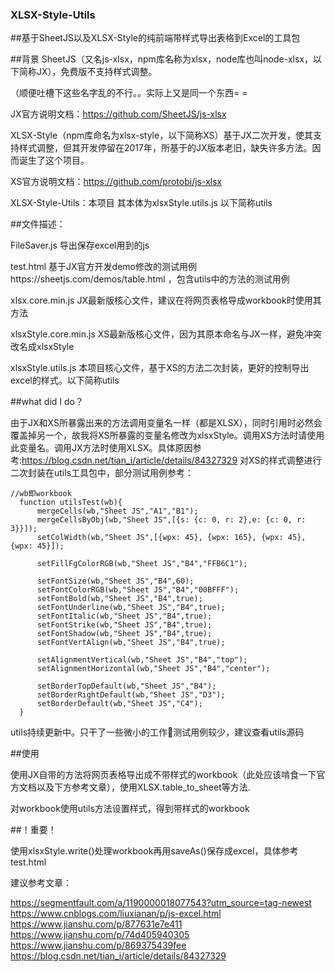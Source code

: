 ### XLSX-Style-Utils
##基于SheetJS以及XLSX-Style的纯前端带样式导出表格到Excel的工具包

##背景
SheetJS（又名js-xlsx，npm库名称为xlsx，node库也叫node-xlsx，以下简称JX），免费版不支持样式调整。

（顺便吐槽下这些名字乱的不行。。实际上又是同一个东西= =

JX官方说明文档：https://github.com/SheetJS/js-xlsx

XLSX-Style（npm库命名为xlsx-style，以下简称XS）基于JX二次开发，使其支持样式调整，但其开发停留在2017年，所基于的JX版本老旧，缺失许多方法。因而诞生了这个项目。

XS官方说明文档：https://github.com/protobi/js-xlsx

XLSX-Style-Utils：本项目 其本体为xlsxStyle.utils.js 以下简称utils


##文件描述：

FileSaver.js 导出保存excel用到的js

test.html 基于JX官方开发demo修改的测试用例https://sheetjs.com/demos/table.html ，包含utils中的方法的测试用例

xlsx.core.min.js JX最新版核心文件，建议在将网页表格导成workbook时使用其方法

xlsxStyle.core.min.js XS最新版核心文件，因为其原本命名与JX一样，避免冲突改名成xlsxStyle

xlsxStyle.utils.js 本项目核心文件，基于XS的方法二次封装，更好的控制导出excel的样式。以下简称utils

##what did I do？

由于JX和XS所暴露出来的方法调用变量名一样（都是XLSX），同时引用时必然会覆盖掉另一个，故我将XS所暴露的变量名修改为xlsxStyle。调用XS方法时请使用此变量名。调用JX方法时使用XLSX。具体原因参考:https://blog.csdn.net/tian_i/article/details/84327329
对XS的样式调整进行二次封装在utils工具包中，部分测试用例参考：
  ```
  //wb即workbook
	function utilsTest(wb){
		mergeCells(wb,"Sheet JS","A1","B1");
		mergeCellsByObj(wb,"Sheet JS",[{s: {c: 0, r: 2},e: {c: 0, r: 3}}]);
		setColWidth(wb,"Sheet JS",[{wpx: 45}, {wpx: 165}, {wpx: 45}, {wpx: 45}]);

		setFillFgColorRGB(wb,"Sheet JS","B4","FFB6C1");

		setFontSize(wb,"Sheet JS","B4",60);
		setFontColorRGB(wb,"Sheet JS","B4","00BFFF");
		setFontBold(wb,"Sheet JS","B4",true);
		setFontUnderline(wb,"Sheet JS","B4",true);
		setFontItalic(wb,"Sheet JS","B4",true);
		setFontStrike(wb,"Sheet JS","B4",true);
		setFontShadow(wb,"Sheet JS","B4",true);
		setFontVertAlign(wb,"Sheet JS","B4",true);
		
		setAlignmentVertical(wb,"Sheet JS","B4","top");
		setAlignmentHorizontal(wb,"Sheet JS","B4","center");
		
		setBorderTopDefault(wb,"Sheet JS","B4");
		setBorderRightDefault(wb,"Sheet JS","D3");
		setBorderDefault(wb,"Sheet JS","C4");
	}
  ```
  utils持续更新中。只干了一些微小的工作🐸测试用例较少，建议查看utils源码
  
  ##使用
  
  使用JX自带的方法将网页表格导出成不带样式的workbook（此处应该啃食一下官方文档以及下方参考文章），使用XLSX.table_to_sheet等方法.
  
  对workbook使用utils方法设置样式，得到带样式的workbook
  
  ##！重要！
  
  使用xlsxStyle.write()处理workbook再用saveAs()保存成excel，具体参考test.html
  
  
  
  
  
  建议参考文章：
  
  https://segmentfault.com/a/1190000018077543?utm_source=tag-newest
  https://www.cnblogs.com/liuxianan/p/js-excel.html
  https://www.jianshu.com/p/877631e7e411
  https://www.jianshu.com/p/74d405940305
  https://www.jianshu.com/p/869375439fee
  https://blog.csdn.net/tian_i/article/details/84327329
  

